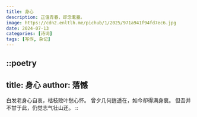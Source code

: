 ```yaml
---
title: 身心
description: 正值青春，却念耄耋。
image: https://cdn2.enltlh.me/pichub/1/2025/971a941f94fd7ec6.jpg
date: 2024-07-13
categories: [诗词]
tags: [写作, 杂记]
---
```


::poetry
---
title: 身心
author: 落憾
---
白发老身心自哀，枯枝败叶愁心怀。
曾夕几何逍遥在，如今却得满身衰。
但吾并不甘于此，仍觉志气壮山还。
::
